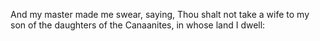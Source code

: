 And my master made me swear, saying, Thou shalt not take a wife to my son of the daughters of the Canaanites, in whose land I dwell:
